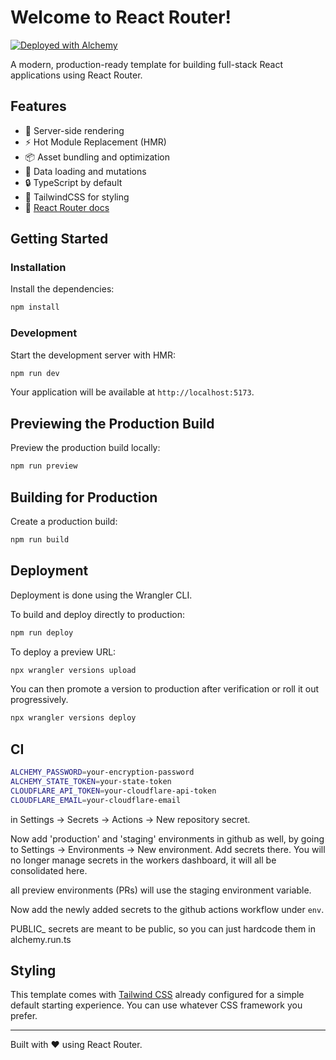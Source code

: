 # Welcome to React Router!

[![Deployed with Alchemy](https://alchemy.run/alchemy-badge.svg)](https://alchemy.run)

A modern, production-ready template for building full-stack React applications using React Router.

## Features

- 🚀 Server-side rendering
- ⚡️ Hot Module Replacement (HMR)
- 📦 Asset bundling and optimization
- 🔄 Data loading and mutations
- 🔒 TypeScript by default
- 🎉 TailwindCSS for styling
- 📖 [React Router docs](https://reactrouter.com/)

## Getting Started

### Installation

Install the dependencies:

```bash
npm install
```

### Development

Start the development server with HMR:

```bash
npm run dev
```

Your application will be available at `http://localhost:5173`.

## Previewing the Production Build

Preview the production build locally:

```bash
npm run preview
```

## Building for Production

Create a production build:

```bash
npm run build
```

## Deployment

Deployment is done using the Wrangler CLI.

To build and deploy directly to production:

```sh
npm run deploy
```

To deploy a preview URL:

```sh
npx wrangler versions upload
```

You can then promote a version to production after verification or roll it out progressively.

```sh
npx wrangler versions deploy
```

## CI

```bash
ALCHEMY_PASSWORD=your-encryption-password
ALCHEMY_STATE_TOKEN=your-state-token
CLOUDFLARE_API_TOKEN=your-cloudflare-api-token
CLOUDFLARE_EMAIL=your-cloudflare-email
```

in Settings -> Secrets -> Actions -> New repository secret.

Now add 'production' and 'staging' environments in github as well, by going to Settings -> Environments -> New environment. Add secrets there. You will no longer manage secrets in the workers dashboard, it will all be consolidated here.

all preview environments (PRs) will use the staging environment variable.

Now add the newly added secrets to the github actions workflow under `env`.

PUBLIC_ secrets are meant to be public, so you can just hardcode them in alchemy.run.ts

## Styling

This template comes with [Tailwind CSS](https://tailwindcss.com/) already configured for a simple default starting experience. You can use whatever CSS framework you prefer.

---

Built with ❤️ using React Router.
